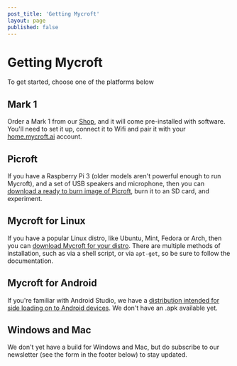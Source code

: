 ```yaml
---
post_title: 'Getting Mycroft'
layout: page
published: false
---
```


# Getting Mycroft

To get started, choose one of the platforms below

## Mark 1

Order a Mark 1 from our [Shop](https://mycroft.ai/shop), and it will come pre-installed with software. You'll need to set it up, connect it to Wifi and pair it with your [home.mycroft.ai](https://home.mycroft.ai) account.

## Picroft

If you have a Raspberry Pi 3 (older models aren't powerful enough to run Mycroft), and a set of USB speakers and microphone, then you can [download a ready to burn image of Picroft](https://github.com/MycroftAI/enclosure-picroft), burn it to an SD card, and experiment.

## Mycroft for Linux

If you have a popular Linux distro, like Ubuntu, Mint, Fedora or Arch, then you can [download Mycroft for your distro](https://github.com/MycroftAI/mycroft-core/blob/dev/README.md). There are multiple methods of installation, such as via a shell script, or via `apt-get`, so be sure to follow the documentation.

## Mycroft for Android

If you're familiar with Android Studio, we have a [distribution intended for side loading on to Android devices](https://github.com/MycroftAI/Mycroft-Android). We don't have an .apk available yet.

## Windows and Mac

We don't yet have a build for Windows and Mac, but do subscribe to our newsletter (see the form in the footer below) to stay updated.
